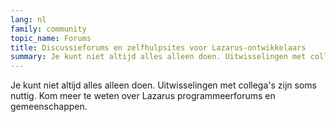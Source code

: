 ```yaml
---
lang: nl
family: community
topic_name: Forums
title: Discussieforums en zelfhulpsites voor Lazarus-ontwikkelaars
summary: Je kunt niet altijd alles alleen doen. Uitwisselingen met collega's zijn soms nuttig. Kom meer te weten over Lazarus programmeerforums en gemeenschappen.
---
```

Je kunt niet altijd alles alleen doen. Uitwisselingen met collega's zijn soms nuttig. Kom meer te weten over Lazarus programmeerforums en gemeenschappen.